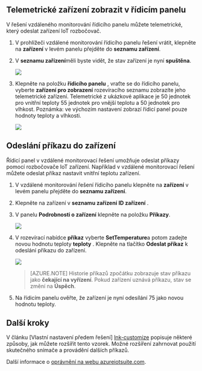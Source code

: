 ## <a name="view-device-telemetry-in-the-dashboard"></a>Telemetrické zařízení zobrazit v řídicím panelu

V řešení vzdáleného monitorování řídicího panelu můžete telemetrické, který odeslat zařízení IoT rozbočovač.

1. V prohlížeči vzdálené monitorování řídicího panelu řešení vrátit, klepněte na **zařízení** v levém panelu přejděte do **seznamu zařízení**.

2. V **seznamu zařízení**měli byste vidět, že stav zařízení je nyní **spuštěna**.

    ![][18]

3. Klepněte na položku **řídicího panelu** , vraťte se do řídicího panelu, vyberte **zařízení pro zobrazení** rozevíracího seznamu zobrazíte jeho telemetrické zařízení. Telemetrické z ukázkové aplikace je 50 jednotek pro vnitřní teploty 55 jednotek pro vnější teplotu a 50 jednotek pro vlhkost. Poznámka: ve výchozím nastavení zobrazí řídicí panel pouze hodnoty teploty a vlhkosti.

    ![][img-telemetry]

## <a name="send-a-command-to-your-device"></a>Odeslání příkazu do zařízení

Řídicí panel v vzdálené monitorovací řešení umožňuje odeslat příkazy pomocí rozbočovače IoT zařízení. Například v vzdálené monitorovací řešení můžete odeslat příkaz nastavit vnitřní teplotu zařízení.

1. V vzdálené monitorování řešení řídicího panelu klepněte na **zařízení** v levém panelu přejděte do **seznamu zařízení**.

2. Klepněte na zařízení v **seznamu zařízení** **ID zařízení** .

3. V panelu **Podrobnosti o zařízení** klepněte na položku **Příkazy**.

    ![][13]

4. V rozevírací nabídce **příkaz** vyberte **SetTemperature**a potom zadejte novou hodnotu teploty **teploty** . Klepněte na tlačítko **Odeslat příkaz** k odeslání příkazu do zařízení.

    ![][14]

    > [AZURE.NOTE] Historie příkazů zpočátku zobrazuje stav příkazu jako **čekající na vyřízení**. Pokud zařízení uznává příkazu, stav se změní na **Úspěch**.

5. Na řídicím panelu ověřte, že zařízení je nyní odesílání 75 jako novou hodnotu teploty.

## <a name="next-steps"></a>Další kroky

V článku [Vlastní nastavení předem řešení] [ lnk-customize] popisuje některé způsoby, jak můžete rozšířit tento vzorek. Možné rozšíření zahrnovat použití skutečného snímače a provádění dalších příkazů.

Další informace o [oprávnění na webu azureiotsuite.com][lnk-permissions].

[13]: ./media/iot-suite-visualize-connecting/suite4.png
[14]: ./media/iot-suite-visualize-connecting/suite7-1.png
[18]: ./media/iot-suite-visualize-connecting/suite10.png
[img-telemetry]: ./media/iot-suite-visualize-connecting/telemetry.png
[lnk-customize]: ../articles/iot-suite/iot-suite-guidance-on-customizing-preconfigured-solutions.md
[lnk-permissions]: ../articles/iot-suite/iot-suite-permissions.md
